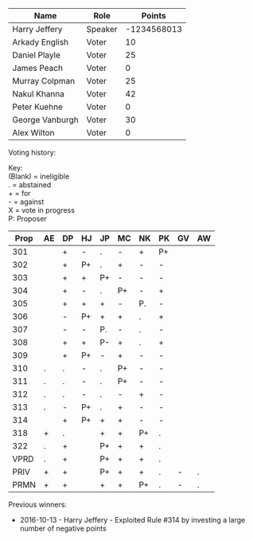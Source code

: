 Name | Role | Points
---|---|---
Harry Jeffery |	Speaker |	-1234568013
Arkady English | Voter | 10
Daniel Playle | Voter | 25
James Peach | Voter | 0
Murray Colpman	| Voter |	25
Nakul Khanna	| Voter	| 42
Peter Kuehne | Voter | 0
George Vanburgh | Voter | 30 
Alex Wilton | Voter | 0

Voting history:

Key:  
(Blank) = ineligible  
. = abstained  
\+ = for  
\- = against  
X = vote in progress  
P: Proposer

Prop| AE | DP | HJ | JP | MC | NK | PK | GV | AW
----|----|----|----|----|----|----|----|----|----
 301|    | +  | -  | .  | -  | +  |P+  |    |
 302|    | +  |P+  | .  | +  | -  |-   |    |
 303|    | +  | +  |P+  | -  | -  |-   |    |
 304|    | +  | -  | .  |P+  | -  |+   |    |
 305|    | +  | +  | +  | -  |P.  |-   |    |
 306|    | -  |P+  | +  | +  | .  |+   |    |
 307|    | -  | -  |P.  | -  | .  |-   |    |
 308|    | +  | +  |P-  | +  | .  |+   |    |
 309|    | +  |P+  | -  | +  | -  |-   |    |
 310| .  | .  | -  | .  |P+  | -  |-   |    |
 311| .  | .  | -  | .  |P+  | -  |-   |    |
 312| .  | .  | -  | .  | -  | +  |-   |    |
 313| .  | -  |P+  | .  | +  | -  |-   |    |
 314|    | +  |P+  | +  | +  | -  |-   |    |
 318| +  | .  |    | +  | +  |P+  |.   |    |
 322| .  | +  |    |P+  | +  | +  |.   |    |
VPRD| .  | +  |    |P+  | +  | +  |.   |    |
PRIV| +  | +  |    |P+  | +  | +  |.   | -  | .
PRMN| +  | +  |    | +  | +  |P+  |.   | -  | .

Previous winners:

* 2016-10-13 - Harry Jeffery - Exploited Rule #314 by investing a large number of negative points
